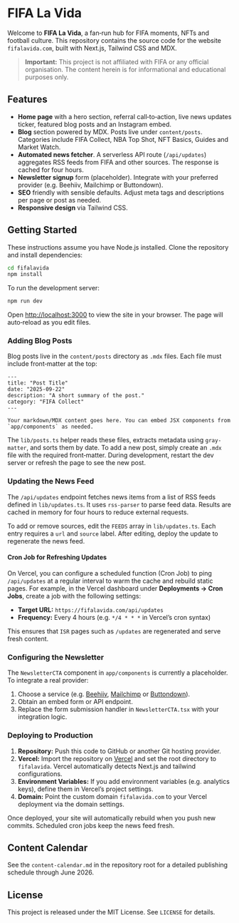 # FIFA La Vida

Welcome to **FIFA La Vida**, a fan‑run hub for FIFA moments, NFTs and football culture. This repository contains the source code for the website `fifalavida.com`, built with Next.js, Tailwind CSS and MDX.

> **Important:** This project is not affiliated with FIFA or any official organisation. The content herein is for informational and educational purposes only.

## Features

* **Home page** with a hero section, referral call‑to‑action, live news updates ticker, featured blog posts and an Instagram embed.
* **Blog** section powered by MDX. Posts live under `content/posts`. Categories include FIFA Collect, NBA Top Shot, NFT Basics, Guides and Market Watch.
* **Automated news fetcher**. A serverless API route (`/api/updates`) aggregates RSS feeds from FIFA and other sources. The response is cached for four hours.
* **Newsletter signup** form (placeholder). Integrate with your preferred provider (e.g. Beehiiv, Mailchimp or Buttondown).
* **SEO** friendly with sensible defaults. Adjust meta tags and descriptions per page or post as needed.
* **Responsive design** via Tailwind CSS.

## Getting Started

These instructions assume you have Node.js installed. Clone the repository and install dependencies:

```bash
cd fifalavida
npm install
```

To run the development server:

```bash
npm run dev
```

Open [http://localhost:3000](http://localhost:3000) to view the site in your browser. The page will auto‑reload as you edit files.

### Adding Blog Posts

Blog posts live in the `content/posts` directory as `.mdx` files. Each file must include front‑matter at the top:

```mdx
---
title: "Post Title"
date: "2025-09-22"
description: "A short summary of the post."
category: "FIFA Collect"
---

Your markdown/MDX content goes here. You can embed JSX components from `app/components` as needed.
```

The `lib/posts.ts` helper reads these files, extracts metadata using `gray-matter`, and sorts them by date. To add a new post, simply create an `.mdx` file with the required front‑matter. During development, restart the dev server or refresh the page to see the new post.

### Updating the News Feed

The `/api/updates` endpoint fetches news items from a list of RSS feeds defined in `lib/updates.ts`. It uses `rss-parser` to parse feed data. Results are cached in memory for four hours to reduce external requests.

To add or remove sources, edit the `FEEDS` array in `lib/updates.ts`. Each entry requires a `url` and `source` label. After editing, deploy the update to regenerate the news feed.

#### Cron Job for Refreshing Updates

On Vercel, you can configure a scheduled function (Cron Job) to ping `/api/updates` at a regular interval to warm the cache and rebuild static pages. For example, in the Vercel dashboard under **Deployments → Cron Jobs**, create a job with the following settings:

* **Target URL:** `https://fifalavida.com/api/updates`
* **Frequency:** Every 4 hours (e.g. `*/4 * * *` in Vercel’s cron syntax)

This ensures that `ISR` pages such as `/updates` are regenerated and serve fresh content.

### Configuring the Newsletter

The `NewsletterCTA` component in `app/components` is currently a placeholder. To integrate a real provider:

1. Choose a service (e.g. [Beehiiv](https://www.beehiiv.com), [Mailchimp](https://mailchimp.com) or [Buttondown](https://buttondown.email)).
2. Obtain an embed form or API endpoint.
3. Replace the form submission handler in `NewsletterCTA.tsx` with your integration logic.

### Deploying to Production

1. **Repository:** Push this code to GitHub or another Git hosting provider.
2. **Vercel:** Import the repository on [Vercel](https://vercel.com) and set the root directory to `fifalavida`. Vercel automatically detects Next.js and tailwind configurations.
3. **Environment Variables:** If you add environment variables (e.g. analytics keys), define them in Vercel’s project settings.
4. **Domain:** Point the custom domain `fifalavida.com` to your Vercel deployment via the domain settings.

Once deployed, your site will automatically rebuild when you push new commits. Scheduled cron jobs keep the news feed fresh.

## Content Calendar

See the `content-calendar.md` in the repository root for a detailed publishing schedule through June 2026.

## License

This project is released under the MIT License. See `LICENSE` for details.